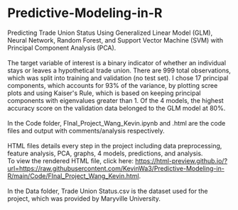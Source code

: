 # Predictive-Modeling-in-R
Predicting Trade Union Status Using Generalized Linear Model (GLM), Neural Network, Random Forest, and Support Vector Machine (SVM) with Principal Component Analysis (PCA).<br /> <br />
The target variable of interest is a binary indicator of whether an individual stays or leaves a hypothetical trade union. There are 999 total observations, which was split into training and validation (no test set). I chose 17 principal components, which accounts for 93% of the variance, by plotting scree plots and using Kaiser's Rule, which is based on keeping principal components with eigenvalues greater than 1. Of the 4 models, the highest accuracy score on the validation data belonged to the GLM model at 80%. <br /> <br />
In the Code folder, FInal_Project_Wang_Kevin.ipynb and .html are the code files and output with comments/analysis respectively. <br /><br />
HTML files details every step in the project including data preprocessing, feature analysis, PCA, graphs, 4 models, predictions, and analysis. <br />
To view the rendered HTML file, click here: https://html-preview.github.io/?url=https://raw.githubusercontent.com/KevinWa3/Predictive-Modeling-in-R/main/Code/FInal_Project_Wang_Kevin.html. <br /><br />
In the Data folder, Trade Union Status.csv is the dataset used for the project, which was provided by Maryville University. <br />

